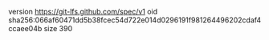 version https://git-lfs.github.com/spec/v1
oid sha256:066af60471dd5b38fcec54d722e014d0296191f981264496202cdaf4ccaee04b
size 390
